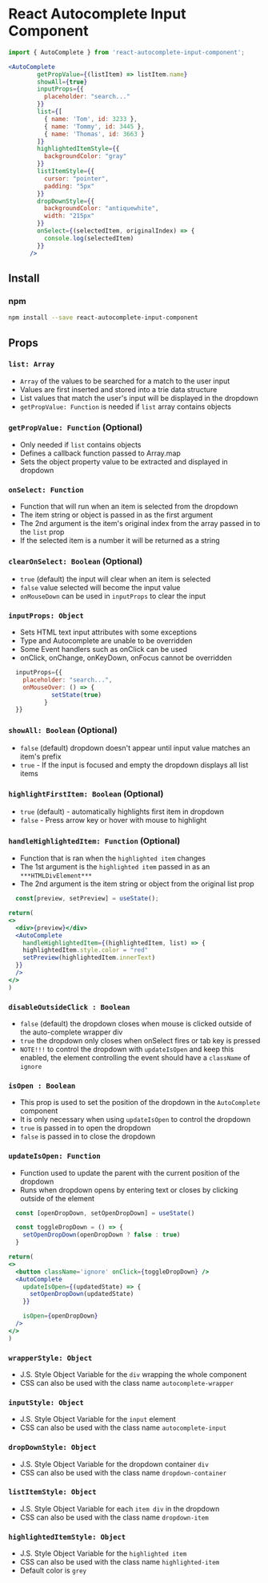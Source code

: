 
# React Autocomplete Input Component

```jsx
import { AutoComplete } from 'react-autocomplete-input-component';

<AutoComplete
        getPropValue={(listItem) => listItem.name}
        showAll={true}
        inputProps={{
          placeholder: "search..."
        }}
        list={[
          { name: 'Tom', id: 3233 },
          { name: 'Tommy', id: 3445 },
          { name: 'Thomas', id: 3663 }
        ]}
        highlightedItemStyle={{
          backgroundColor: "gray"
        }}
        listItemStyle={{
          cursor: "pointer",
          padding: "5px"
        }}
        dropDownStyle={{
          backgroundColor: "antiquewhite",
          width: "215px"
        }}
        onSelect={(selectedItem, originalIndex) => {
          console.log(selectedItem)
        }}
      />

```

## Install

### npm

```bash
npm install --save react-autocomplete-input-component
```

## Props

### `list: Array`
- `Array` of the values to be searched for a match to the user input
- Values are first inserted and stored into a trie data structure
- List values that match the user's input will be displayed in the dropdown
- `getPropValue: Function` is needed if `list` array contains objects 

### `getPropValue: Function` (Optional)
- Only needed if `list` contains objects
- Defines a callback function passed to Array.map
- Sets the object property value to be extracted and displayed in dropdown

### `onSelect: Function`
- Function that will run when an item is selected from the dropdown
- The item string or object is passed in as the first argument
- The 2nd argument is the item's original index from the array passed in to the `list` prop
- If the selected item is a number it will be returned as a string

### `clearOnSelect: Boolean` (Optional)
- `true` (default) the input will clear when an item is selected
- `false` value selected will become the input value
- `onMouseDown` can be used in `inputProps` to clear the input

### `inputProps: Object`
- Sets HTML text input attributes with some exceptions
- Type and Autocomplete are unable to be overridden
- Some Event handlers such as onClick can be used
- onClick, onChange, onKeyDown, onFocus cannot be overridden

```jsx
  inputProps={{
    placeholder: "search...",
    onMouseOver: () => {
            setState(true)
          }
  }}
```

### `showAll: Boolean` (Optional)
- `false` (default) dropdown doesn't appear until input value matches an item's prefix
- `true` - If the input is focused and empty the dropdown displays all list items

### `highlightFirstItem: Boolean` (Optional)
- `true` (default) - automatically highlights first item in dropdown
- `false` - Press arrow key or hover with mouse to highlight

### `handleHighlightedItem: Function` (Optional)
- Function that is ran when the `highlighted item` changes
- The 1st argument is the `highlighted item` passed in as an `***HTMLDivElement***`
- The 2nd argument is the item string or object from the original list prop 

```jsx
  const[preview, setPreview] = useState();

return(
<>
  <div>{preview}</div>
  <AutoComplete
    handleHighlightedItem={(highlightedItem, list) => {
    highlightedItem.style.color = "red"
    setPreview(highlightedItem.innerText)
  }}
  />
</>
)
```

### `disableOutsideClick : Boolean` 
- `false` (default) the dropdown closes when mouse is clicked outside of the auto-complete wrapper div
- `true` the dropdown only closes when onSelect fires or tab key is pressed
- `NOTE!!!` to control the dropdown with `updateIsOpen` and keep this enabled,
  the element controlling the event should have a `className` of `ignore`

### `isOpen : Boolean`
- This prop is used to set the position of the dropdown in the `AutoComplete` component
- It is only necessary when using `updateIsOpen` to control the dropdown
- `true` is passed in to open the dropdown
- `false` is passed in to close the dropdown

### `updateIsOpen: Function`
- Function used to update the parent with the current position of the dropdown
- Runs when dropdown opens by entering text or closes by clicking outside of the element 

```jsx
  const [openDropDown, setOpenDropDown] = useState()

  const toggleDropDown = () => {
    setOpenDropDown(openDropDown ? false : true)
  }

return(
<>
  <button className='ignore' onClick={toggleDropDown} />
  <AutoComplete
    updateIsOpen={(updatedState) => {
      setOpenDropDown(updatedState)
    }}

    isOpen={openDropDown}
  />
</>
)
```

### `wrapperStyle: Object`
- J.S. Style Object Variable for the `div` wrapping the whole component
- CSS can also be used with the class name `autocomplete-wrapper`

### `inputStyle: Object`
- J.S. Style Object Variable for the `input` element
- CSS can also be used with the class name `autocomplete-input`

### `dropDownStyle: Object`
- J.S. Style Object Variable for the dropdown container `div`
- CSS can also be used with the class name `dropdown-container`

### `listItemStyle: Object`
- J.S. Style Object Variable for each `item div` in the dropdown
- CSS can also be used with the class name `dropdown-item`

### `highlightedItemStyle: Object`
- J.S. Style Object Variable for the `highlighted item`
- CSS can also be used with the class name `highlighted-item`
- Default color is `grey`










